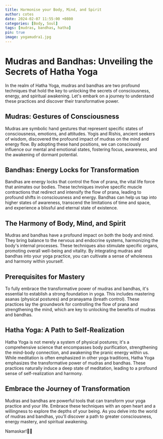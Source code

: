 ```yaml
---
title: Harmonise your Body, Mind, and Spirit
author: cotes
date: 2024-02-07 11:55:00 +0800
categories: [Body, Soul]
tags: [mudras, bandhas, hatha]
pin: true
image: yogamudra1.jpg
---
```


# Mudras and Bandhas: Unveiling the Secrets of Hatha Yoga

In the realm of Hatha Yoga, mudras and bandhas are two profound techniques that hold the key to unlocking the secrets of consciousness, energy, and spiritual awakening. Let's embark on a journey to understand these practices and discover their transformative power.

## Mudras: Gestures of Consciousness

Mudras are symbolic hand gestures that represent specific states of consciousness, emotions, and attitudes. Yogis and Rishis, ancient seekers of wisdom, discovered the profound impact of mudras on the mind and energy flow. By adopting these hand positions, we can consciously influence our mental and emotional states, fostering focus, awareness, and the awakening of dormant potential.

## Bandhas: Energy Locks for Transformation

Bandhas are energy locks that control the flow of prana, the vital life force that animates our bodies. These techniques involve specific muscle contractions that redirect and intensify the flow of prana, leading to profound shifts in consciousness and energy. Bandhas can help us tap into higher states of awareness, transcend the limitations of time and space, and experience a blissful and eternal state of existence.

## The Harmony of Body, Mind, and Spirit

Mudras and bandhas have a profound impact on both the body and mind. They bring balance to the nervous and endocrine systems, harmonizing the body's internal processes. These techniques also stimulate specific organs, promoting overall well-being and vitality. By integrating mudras and bandhas into your yoga practice, you can cultivate a sense of wholeness and harmony within yourself.

## Prerequisites for Mastery

To fully embrace the transformative power of mudras and bandhas, it's essential to establish a strong foundation in yoga. This includes mastering asanas (physical postures) and pranayama (breath control). These practices lay the groundwork for controlling the flow of prana and strengthening the mind, which are key to unlocking the benefits of mudras and bandhas.

## Hatha Yoga: A Path to Self-Realization

Hatha Yoga is not merely a system of physical postures; it's a comprehensive science that encompasses body purification, strengthening the mind-body connection, and awakening the pranic energy within us. While meditation is often emphasized in other yoga traditions, Hatha Yoga emphasizes the transformative power of mudras and bandhas. These practices naturally induce a deep state of meditation, leading to a profound sense of self-realization and harmony.

## Embrace the Journey of Transformation

Mudras and bandhas are powerful tools that can transform your yoga practice and your life. Embrace these techniques with an open heart and a willingness to explore the depths of your being. As you delve into the world of mudras and bandhas, you'll discover a path to greater consciousness, energy mastery, and spiritual awakening.

Namaskar!🙏✨